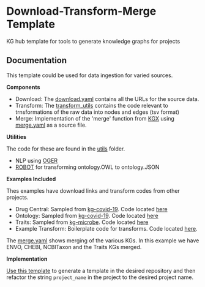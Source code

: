 Download-Transform-Merge Template
================================================
KG hub template for tools to generate knowledge graphs for projects

Documentation
------------------------------------------------

This template could be used for data ingestion for varied sources.

**Components**

- Download: The [download.yaml](download.yaml) contains all the URLs for the source data.
- Transform: The [transform_utils](project_name/transform_utils) contains the code relevant to trnsformations of the raw data into nodes and edges (tsv format)
- Merge: Implementation of the 'merge' function from [KGX](https://github.com/biolink/kgx) using [merge.yaml](merge.yaml) as a source file.

**Utilities**

The code for these are found in the [utils](project_name/utils) folder.

- NLP using [OGER](https://github.com/OntoGene/OGER)
- [ROBOT](https://github.com/ontodev/robot) for transforming ontology.OWL to ontology.JSON

**Examples Included**

Thes examples have download links and transform codes from other projects.

- Drug Central: Sampled from [kg-covid-19](https://github.com/Knowledge-Graph-Hub/kg-covid-19). Code located [here](project_name/transform_utils/drug_central)
- Ontology: Sampled from [kg-covid-19](https://github.com/Knowledge-Graph-Hub/kg-covid-19). Code located [here](project_name/transform_utils/ontology)
- Traits: Sampled from [kg-microbe](https://github.com/Knowledge-Graph-Hub/kg-microbe). Code located [here](project_name/transform_utils/traits)
- Example Transform: Boilerplate code for transforms. Code located [here](project_name/example_transform).

The [merge.yaml](merge.yaml) shows merging of the various KGs. In this example we have ENVO, CHEBI, NCBITaxon and the Traits KGs merged.

**Implementation**

[Use this template](https://github.com/Knowledge-Graph-Hub/kg-dtm-template/generate) to generate a template in the desired repository and then refactor the string `project_name` in the project to the desired project name. 
